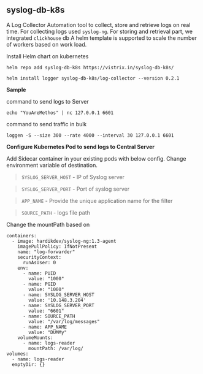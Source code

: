 ## syslog-db-k8s

A Log Collector Automation tool to collect, store and retrieve logs on real time. For collecting logs used `syslog-ng`. For storing and retrieval part, we integrated `clickhouse` db
A helm template is supported to scale the number of workers based on work load.



Install Helm chart on kubernetes

`
helm repo add syslog-db-k8s https://vistrix.in/syslog-db-k8s/
`

`
helm install logger syslog-db-k8s/log-collector --version 0.2.1
`

**Sample**

command to send logs to Server

`
echo "YouAreMethos" | nc 127.0.0.1 6601
`

command to send traffic in bulk

`
loggen -S --size 300 --rate 4000 --interval 30 127.0.0.1 6601
`

**Configure Kubernetes Pod to send logs to Central Server**


Add Sidecar container in your existing pods with below config. Change environment variable of destination. 
> `SYSLOG_SERVER_HOST` - IP of Syslog server

> `SYSLOG_SERVER_PORT` - Port of syslog server

> `APP_NAME` - Provide the unique application name for the filter

> `SOURCE_PATH` - logs file path

Change the mountPath based on 

```
containers:
  - image: hardikdev/syslog-ng:1.3-agent
    imagePullPolicy: IfNotPresent
    name: "log-forwarder"
    securityContext:
      runAsUser: 0
    env:
      - name: PUID
        value: "1000"
      - name: PGID
        value: "1000"
      - name: SYSLOG_SERVER_HOST
        value: '10.148.3.204'
      - name: SYSLOG_SERVER_PORT
        value: "6601"
      - name: SOURCE_PATH
        value: "/var/log/messages"
      - name: APP_NAME
        value: "DUMMy"
    volumeMounts:
      - name: logs-reader
        mountPath: /var/log/
volumes:
  - name: logs-reader
  emptyDir: {}
```
